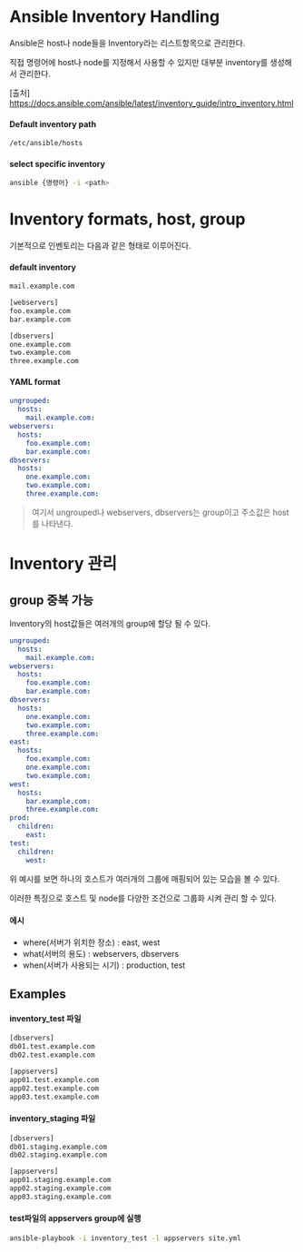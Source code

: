 # Ansible Inventory Handling

Ansible은 host나 node들을 Inventory라는 리스트항목으로 관리한다.

직접 명령어에 host나 node를 지정해서 사용할 수 있지만 대부분 inventory를 생성해서 관리한다.

[출처] https://docs.ansible.com/ansible/latest/inventory_guide/intro_inventory.html

#### Default inventory path
``` bash
/etc/ansible/hosts
```

#### select specific inventory
``` bash
ansible {명령어} -i <path>
```

# Inventory formats, host, group

기본적으로 인벤토리는 다음과 같은 형태로 이루어진다.

#### default inventory
``` bash
mail.example.com

[webservers]
foo.example.com
bar.example.com

[dbservers]
one.example.com
two.example.com
three.example.com
```

#### YAML format
``` yaml
ungrouped:
  hosts:
    mail.example.com:
webservers:
  hosts:
    foo.example.com:
    bar.example.com:
dbservers:
  hosts:
    one.example.com:
    two.example.com:
    three.example.com:
```

> 여기서 ungrouped나 webservers, dbservers는 group이고 주소값은 host를 나타낸다.

# Inventory 관리

## group 중복 가능

Inventory의 host값들은 여러개의 group에 할당 될 수 있다.

``` yaml
ungrouped:
  hosts:
    mail.example.com:
webservers:
  hosts:
    foo.example.com:
    bar.example.com:
dbservers:
  hosts:
    one.example.com:
    two.example.com:
    three.example.com:
east:
  hosts:
    foo.example.com:
    one.example.com:
    two.example.com:
west:
  hosts:
    bar.example.com:
    three.example.com:
prod:
  children:
    east:
test:
  children:
    west:
```

위 예시를 보면 하나의 호스트가 여러개의 그룹에 매핑되어 있는 모습을 볼 수 있다.

이러한 특징으로 호스트 및 node를 다양한 조건으로 그룹화 시켜 관리 할 수 있다.

#### 에시
- where(서버가 위치한 장소) : east, west
- what(서버의 용도) : webservers, dbservers
- when(서버가 사용되는 시기) : production, test 

## Examples
#### inventory_test 파일
``` bash
[dbservers]
db01.test.example.com
db02.test.example.com

[appservers]
app01.test.example.com
app02.test.example.com
app03.test.example.com
```

#### inventory_staging 파일
``` bash
[dbservers]
db01.staging.example.com
db02.staging.example.com

[appservers]
app01.staging.example.com
app02.staging.example.com
app03.staging.example.com
```

#### test파일의 appservers group에 실행
``` bash
ansible-playbook -i inventory_test -l appservers site.yml
```